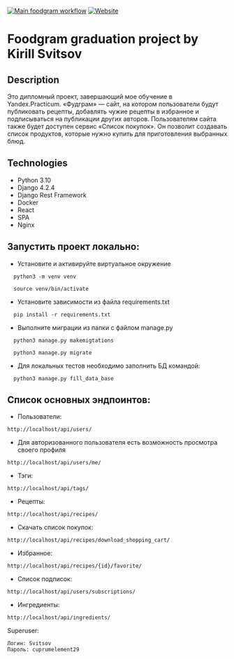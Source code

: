 [![Main foodgram workflow](https://github.com/Kirill-Svitsov/foodgram-project-react/actions/workflows/main.yml/badge.svg)](https://github.com/Kirill-Svitsov/foodgram-project-react/actions/workflows/main.yml) [![Website](https://img.shields.io/website?label=Website&url=https%3A%2F%2Fsvitsovdiplom.hopto.org%2Frecipes)](https://svitsovdiplom.hopto.org/recipes)

# Foodgram graduation project by Kirill Svitsov

## Description

Это дипломный проект, завершающий мое обучение в Yandex.Practicum.
«Фудграм» — сайт, на котором пользователи будут публиковать рецепты,
добавлять чужие рецепты в избранное и подписываться на публикации других авторов.
Пользователям сайта также будет доступен сервис «Список покупок».
Он позволит создавать список продуктов, которые нужно купить для приготовления выбранных блюд.

## Technologies

- Python 3.10
- Django 4.2.4
- Django Rest Framework
- Docker
- React
- SPA
- Nginx

## Запустить проект локально:

- Установите и активируйте виртуальное окружение

```
  python3 -m venv venv
```

```
  source venv/bin/activate
```

- Установите зависимости из файла requirements.txt

```
  pip install -r requirements.txt
```

- Выполните миграции из папки с файлом manage.py

```
  python3 manage.py makemigtations
```

```
  python3 manage.py migrate
```
- Для локальных тестов необходимо заполнить БД командой:
```
  python3 manage.py fill_data_base
```
## Список основных эндпоинтов:

- Пользователи:

```
http://localhost/api/users/
```

- Для авторизованного пользователя есть возможность просмотра своего профиля

```
http://localhost/api/users/me/
```

- Тэги:

```
http://localhost/api/tags/
```

- Рецепты:

```
http://localhost/api/recipes/
```

- Скачать список покупок:

```
http://localhost/api/recipes/download_shopping_cart/
```

- Избранное:

```
http://localhost/api/recipes/{id}/favorite/
```

- Список подписок:

```
http://localhost/api/users/subscriptions/
```

- Ингредиенты:

```
http://localhost/api/ingredients/
```

Superuser:

```
Логин: Svitsov
Пароль: cuprumelement29
```